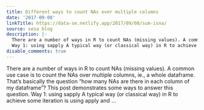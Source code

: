 ```yaml
---
title: Different ways to count NAs over multiple columns
date: '2017-09-08'
linkTitle: https://data-se.netlify.app/2017/09/08/sum-isna/
source: sesa blog
description: |-
  There are a number of ways in R to count NAs (missing values). A common use case is to count the NAs over multiple columns, ie., a whole dataframe. That&rsquo;s basically the question &ldquo;how many NAs are there in each column of my dataframe&rdquo;? This post demonstrates some ways to answer this question.
  Way 1: using sapply A typical way (or classical way) in R to achieve some iteration is using apply and ...
disable_comments: true
---
```

There are a number of ways in R to count NAs (missing values). A common use case is to count the NAs over multiple columns, ie., a whole dataframe. That&rsquo;s basically the question &ldquo;how many NAs are there in each column of my dataframe&rdquo;? This post demonstrates some ways to answer this question.
Way 1: using sapply A typical way (or classical way) in R to achieve some iteration is using apply and ...